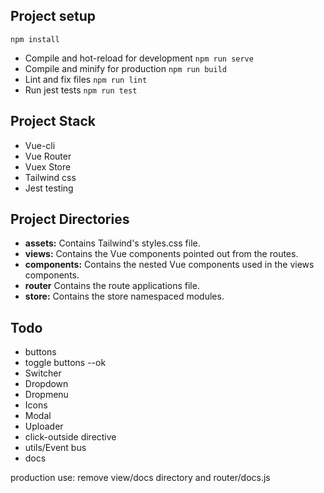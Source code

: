 ## Project setup
```
npm install
```

- Compile and hot-reload for development `npm run serve`
- Compile and minify for production `npm run build`
- Lint and fix files `npm run lint`
- Run jest tests `npm run test`

## Project Stack
- Vue-cli
- Vue Router
- Vuex Store
- Tailwind css
- Jest testing 

## Project Directories
- **assets:** Contains Tailwind's styles.css file.
- **views:** Contains the Vue components pointed out from the routes.
- **components:** Contains the nested Vue components used in the views components.
- **router** Contains the route applications file.
- **store:** Contains the store namespaced modules.


## Todo
- buttons
- toggle buttons --ok
- Switcher
- Dropdown
- Dropmenu
- Icons
- Modal
- Uploader
- click-outside directive
- utils/Event bus
- docs

production use:
remove view/docs directory and router/docs.js